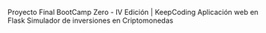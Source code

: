 Proyecto Final BootCamp Zero - IV Edición | KeepCoding
Aplicación web en Flask
Simulador de inversiones en Criptomonedas

